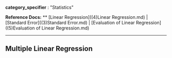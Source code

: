 **category_specifier** : "Statistics"

**Reference Docs:** ** [Linear Regression]((4)Linear Regression.md) | [Standard Error]((3)Standard Error.md) | [Evaluation of Linear Regression]((5)Evaluation of Linear Regression.md)

---

## Multiple Linear Regression


